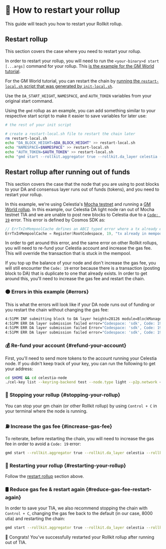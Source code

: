 # 🔄 How to restart your rollup

This guide will teach you how to restart your Rollkit rollup.

## Restart rollup

This section covers the case where you need to restart your rollup.

In order to restart your rollup, you will need to run the `<your-binary>d start [...args]`
command for your rollup.
This [is the example for the GM World tutorial](https://github.com/rollkit/docs/blob/8c69bfc1a545b758a260198feecb39806e9794a7/scripts/gm/init-local.sh#L94).

For the GM World tutorial, you can restart the chain by
[running the `restart-local.sh` script that was generated by `init-local.sh`](https://github.com/rollkit/docs/blob/8c69bfc1a545b758a260198feecb39806e9794a7/scripts/gm/init-local.sh#L85-L91).

Use the `DA_START_HEIGHT`, `NAMESPACE`, and `AUTH_TOKEN` variables from your original
start command.

Using the `gmd` rollup as an example, you can add something similar to your
respective start script to make it easier to save variables for later use:

```bash
# the rest of your init script

# create a restart-local.sh file to restart the chain later
rm restart-local.sh
echo "DA_BLOCK_HEIGHT=$DA_BLOCK_HEIGHT" >> restart-local.sh
echo "NAMESPACE=$NAMESPACE" >> restart-local.sh
echo "AUTH_TOKEN=$AUTH_TOKEN" >> restart-local.sh
echo "gmd start --rollkit.aggregator true --rollkit.da_layer celestia --rollkit.da_config='{\"base_url\":\"http://localhost:26658\",\"timeout\":60000000000,\"fee\":600000,\"gas_limit\":6000000,\"auth_token\":\"'\$AUTH_TOKEN'\"}' --rollkit.namespace_id \$NAMESPACE --rollkit.da_start_height \$DA_BLOCK_HEIGHT --rpc.laddr tcp://127.0.0.1:36657 --p2p.laddr \"0.0.0.0:36656\"" >> restart-local.sh
```

## Restart rollup after running out of funds

This section covers the case that the node that
you are using to post blocks to your DA and consensus layer runs out of funds (tokens),
and you need to restart your rollup.

In this example, we're using Celestia's [Mocha testnet](https://docs.celestia.org/nodes/mocha-testnet/)
and running a [GM World rollup](./gm-world.md). In this example, our Celestia DA light node
ran out of Mocha testnet TIA and we are unable to post new blocks to Celestia due to a
[`Code: 19`](https://github.com/cosmos/cosmos-sdk/blob/main/types/errors/errors.go#L95)
error. This error is defined by Cosmos SDK as:

```go
// ErrTxInMempoolCache defines an ABCI typed error where a tx already exists in the mempool.
ErrTxInMempoolCache = Register(RootCodespace, 19, "tx already in mempool")
```

In order to get around this error, and the same error on other Rollkit rollups, you will need to re-fund your Celestia account and increase the gas fee. This will override the transaction that is stuck in the mempool.

If you top up the balance of your node and don't increase the gas fee, you will still encounter the `Code: 19` error because there is a transaction (posting block to DA) that is duplicate to one that already exists. In order to get around this, you'll need to increase the gas fee and restart the chain.

### 🟠 Errors in this example {#errors}

This is what the errors will look like if your DA node runs out of funding or you restart the chain without changing the gas fee:

```bash
4:51PM INF submitting block to DA layer height=28126 module=BlockManager
4:51PM ERR DA layer submission failed error="Codespace: 'sdk', Code: 19, Message: " attempt=1 module=BlockManager
4:51PM ERR DA layer submission failed Error="Codespace: 'sdk', Code: 19, Message: " attempt=2 module=BlockManager
4:51PM ERR DA layer submission failed error="Codespace: 'sdk', Code: 19, Message: " attempt=3 module=BlockManager
```

### 💰 Re-fund your account {#refund-your-account}

First, you'll need to send more tokens to the account running your Celestia node. If you didn't keep track of your key, you can run the following to get your address:

```bash
cd $HOME && cd celestia-node
./cel-key list --keyring-backend test --node.type light --p2p.network <network>
```

### 🛑 Stopping your rollup {#stopping-your-rollup}

You can stop your gm chain (or other Rollkit rollup) by using `Control + C` in your terminal where the node is running.

### ⛽ Increase the gas fee {#increase-gas-fee}

To reiterate, before restarting the chain, you will need to increase the gas fee in order to avoid a `Code: 19` error:

```bash
gmd start --rollkit.aggregator true --rollkit.da_layer celestia --rollkit.da_config='{"base_url":"http://localhost:26658","timeout":60000000000,"fee":800000,"gas_limit":6000000,"auth_token":"'$AUTH_TOKEN'"}' --rollkit.namespace_id $NAMESPACE --rollkit.da_start_height $DA_BLOCK_HEIGHT --rpc.laddr tcp://127.0.0.1:36657 --p2p.laddr "0.0.0.0:36656"
```

### 🔁 Restarting your rollup {#restarting-your-rollup}

Follow the [restart rollup](#restart-rollup) section above.

### 🛢️ Reduce gas fee & restart again {#reduce-gas-fee-restart-again}

In order to save your TIA, we also recommend stopping the chain with `Control + C`, changing the gas fee back to the default (in our case, 8000 utia) and restarting the chain:

```bash
gmd start --rollkit.aggregator true --rollkit.da_layer celestia --rollkit.da_config='{"base_url":"http://localhost:26658","timeout":60000000000,"fee":600000,"gas_limit":6000000,"auth_token":"'$AUTH_TOKEN'"}' --rollkit.namespace_id $NAMESPACE --rollkit.da_start_height $DA_BLOCK_HEIGHT --rpc.laddr tcp://127.0.0.1:36657 --p2p.laddr "0.0.0.0:36656"
```

🎊 Congrats! You've successfully restarted your Rollkit rollup after running out of TIA.
